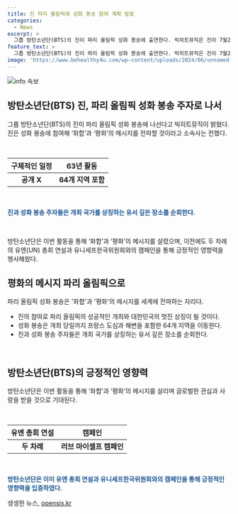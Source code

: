 ```yaml
---
title: 진 파리 올림픽에 성화 봉송 참여 계획 발표
categories:
  - News
excerpt: >
  그룹 방탄소년단(BTS)의 진이 파리 올림픽 성화 봉송에 출연한다. 빅히트뮤직은 진이 7월27일 개최되는 2024 파리 하계 올림픽 성화 봉송 주자로 나선다고 발표했다. 구체적인 일정은 아직 공개되지 않았지만, 진은 화합과 평화의 메시지를 전파할 예정이라고 소속사는 전했다. 파리 올림픽 성화 봉송은 4월 그리스에서 시작되었으며, 진과 다른 주자들은 프랑스 도심과 해변을 포함한 64개 지역을 이동할 예정이다. BTS는 유엔 총회 연설과 유니세프한국위원회와 러브 마이셀프 캠페인을 통해 선한 영향력을 실천해왔다.
feature_text: >
  그룹 방탄소년단(BTS)의 진이 파리 올림픽 성화 봉송에 출연한다. 빅히트뮤직은 진이 7월27일 개최되는 2024 파리 하계 올림픽 성화 봉송 주자로 나선다고 발표했다. 구체적인 일정은 아직 공개되지 않았지만, 진은 화합과 평화의 메시지를 전파할 예정이라고 소속사는 전했다. 파리 올림픽 성화 봉송은 4월 그리스에서 시작되었으며, 진과 다른 주자들은 프랑스 도심과 해변을 포함한 64개 지역을 이동할 예정이다. BTS는 유엔 총회 연설과 유니세프한국위원회와 러브 마이셀프 캠페인을 통해 선한 영향력을 실천해왔다.
image: 'https://www.behealthy4u.com/wp-content/uploads/2024/06/unnamed-file.png'
---
```


<p><img src="https://www.behealthy4u.com/wp-content/uploads/2024/06/unnamed-file.png" alt="info 속보" /></p>

<h2 data-ke-size="size26">방탄소년단(BTS) 진, 파리 올림픽 성화 봉송 주자로 나서</h2>

<p data-ke-size="size16">그룹 방탄소년단(BTS)의 진이 파리 올림픽 성화 봉송에 나선다고 빅히트뮤직이 밝혔다. 진은 성화 봉송에 참여해 ‘화합’과 ‘평화’의 메시지를 전파할 것이라고 소속사는 전했다.</p>

<p data-ke-size="size16">&nbsp;</p>

<table>
<thead>
<tr>
<th>구체적인 일정</th>
<th>63년 활동</th>
</tr>
</thead>
<tbody>
<tr>
<td style="text-align: center; height: 17px;"><b>공개 X</b></td>
<td style="text-align: center; height: 17px;"><b>64개 지역 포함</b></td>
</tr>
</tbody>
</table>

<p data-ke-size="size16">&nbsp;</p>

<p data-ke-size="size16"><b><span style="color: #1a5490;">진과 성화 봉송 주자들은 개최 국가를 상징하는 유서 깊은 장소를 순회한다.</span></b></p>

<p data-ke-size="size16">&nbsp;</p>

<p data-ke-size="size16">방탄소년단은 이번 활동을 통해 ‘화합’과 ‘평화’의 메시지를 살렸으며, 이전에도 두 차례의 유엔(UN) 총회 연설과 유니세프한국위원회와의 캠페인을 통해 긍정적인 영향력을 행사해왔다.</p>

<h2 data-ke-size="size26">평화의 메시지 파리 올림픽으로</h2>

<p data-ke-size="size16">파리 올림픽 성화 봉송은 '화합'과 '평화'의 메시지를 세계에 전파하는 자리다.</p>

<ul>
<li>진의 참여로 파리 올림픽의 성공적인 개최와 대한민국의 멋진 상징이 될 것이다.</li>
<li>성화 봉송은 개최 당일까지 프랑스 도심과 해변을 포함한 64개 지역을 이동한다.</li>
<li>진과 성화 봉송 주자들은 개최 국가를 상징하는 유서 깊은 장소를 순회한다.</li>
</ul>

<p data-ke-size="size16">&nbsp;</p>

<h2 data-ke-size="size26">방탄소년단(BTS)의 긍정적인 영향력</h2>

<p data-ke-size="size16">방탄소년단은 이번 활동을 통해 ‘화합’과 ‘평화’의 메시지를 살리며 글로벌한 관심과 사랑을 받을 것으로 기대된다.</p>

<p data-ke-size="size16">&nbsp;</p>

<table>
<thead>
<tr>
<th>유엔 총회 연설</th>
<th>캠페인</th>
</tr>
</thead>
<tbody>
<tr>
<td style="text-align: center; height: 17px;"><b>두 차례</b></td>
<td style="text-align: center; height: 17px;"><b>러브 마이셀프 캠페인</b></td>
</tr>
</tbody>
</table>

<p data-ke-size="size16">&nbsp;</p>

<p data-ke-size="size16"><b><span style="color: #1a5490;">방탄소년단은 이미 유엔 총회 연설과 유니세프한국위원회와의 캠페인을 통해 긍정적인 영향력을 입증하였다.</span></b></p>
생생한 뉴스, <a href="https://opensis.kr" rel="dofollow">opensis.kr</a>



